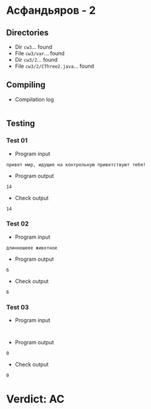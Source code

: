# Асфандьяров - 2
## Directories
- Dir `cw3`... found
- File `cw3/var`... found
- Dir `cw3/2`... found
- File `cw3/2/CThree2.java`... found
## Compiling
- Compilation log
```

```
## Testing
### Test 01
- Program input
```
привет мир, идущие на контрольную приветствуют тебя!

```
- Program output
```
14

```
- Check output
```
14

```
### Test 02
- Program input
```
длинношеее животное

```
- Program output
```
6

```
- Check output
```
6

```
### Test 03
- Program input
```


```
- Program output
```
0

```
- Check output
```
0

```
# Verdict: AC
